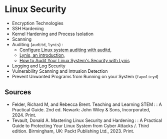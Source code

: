 # Linux Security

- Encryption Technologies
- SSH Hardening
- Kernel Hardening and Process Isolation
- Scanning 
- Auditing (`auditd`, `lynis`) : 
  - [Configure Linux system auditing with auditd](https://www.redhat.com/sysadmin/configure-linux-auditing-auditd), 
  - [Lynis, an introduction](https://cisofy.com/lynis/), 
  - [How to Audit Your Linux System's Security with Lynis](https://www.howtogeek.com/674288/how-to-audit-your-linux-systems-security-with-lynis/)
- Logging and Log Security
- Vulnerability Scanning and Intrusion Detection
- Prevent Unwanted Programs from Running on your System (`fapolicyd`)




## Sources

- Felder, Richard M, and Rebecca Brent. Teaching and Learning STEM :  : A Practical Guide. 2nd ed. Newark: John Wiley & Sons, Incorporated, 2024. Print.
- Tevault, Donald A. Mastering Linux Security and Hardening :  : A Practical Guide to Protecting Your Linux System from Cyber Attacks /. Third edition. Birmingham, UK: Packt Publishing Ltd., 2023. Print.
